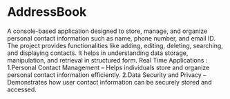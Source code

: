 # AddressBook
A console-based application designed to store, manage, and organize personal contact
information such as name, phone number, and email ID. The project provides
functionalities like adding, editing, deleting, searching, and displaying contacts. It helps
in understanding data storage, manipulation, and retrieval in structured form.
Real Time Applications : 
1.Personal Contact Management – Helps individuals store and organize personal contact information efficiently.
2.Data Security and Privacy – Demonstrates how user contact information can be securely stored and accessed.
